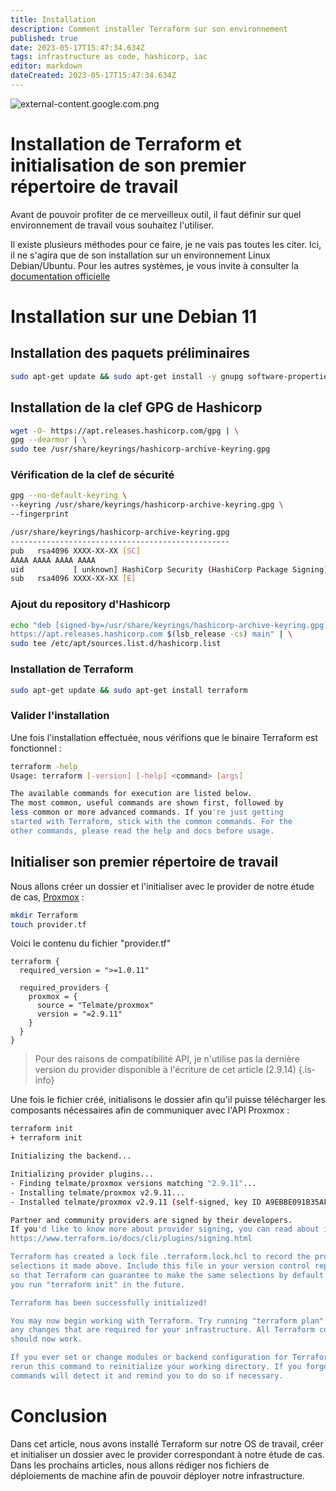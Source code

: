 ```yaml
---
title: Installation
description: Comment installer Terraform sur son environnement
published: true
date: 2023-05-17T15:47:34.634Z
tags: infrastructure as code, hashicorp, iac
editor: markdown
dateCreated: 2023-05-17T15:47:34.634Z
---
```


![external-content.google.com.png](https://upload.wikimedia.org/wikipedia/commons/thumb/0/04/Terraform_Logo.svg/1280px-Terraform_Logo.svg.png)
# Installation de Terraform et initialisation de son premier répertoire de travail

Avant de pouvoir profiter de ce merveilleux outil, il faut définir sur quel environnement de travail vous souhaitez l'utiliser.

Il existe plusieurs méthodes pour ce faire, je ne vais pas toutes les citer. Ici, il ne s'agira que de son installation sur un environnement Linux Debian/Ubuntu. Pour les autres systèmes, je vous invite à consulter la [documentation officielle](https://developer.hashicorp.com/terraform/tutorials/aws-get-started/install-cli)

# Installation sur une Debian 11

## Installation des paquets préliminaires 
```bash
sudo apt-get update && sudo apt-get install -y gnupg software-properties-common
```

## Installation de la clef GPG de Hashicorp
```bash
wget -O- https://apt.releases.hashicorp.com/gpg | \
gpg --dearmor | \
sudo tee /usr/share/keyrings/hashicorp-archive-keyring.gpg
```

### Vérification de la clef de sécurité
```bash
gpg --no-default-keyring \
--keyring /usr/share/keyrings/hashicorp-archive-keyring.gpg \
--fingerprint

/usr/share/keyrings/hashicorp-archive-keyring.gpg
-------------------------------------------------
pub   rsa4096 XXXX-XX-XX [SC]
AAAA AAAA AAAA AAAA
uid           [ unknown] HashiCorp Security (HashiCorp Package Signing) <security+packaging@hashicorp.com>
sub   rsa4096 XXXX-XX-XX [E]
```

### Ajout du repository d'Hashicorp
```bash
echo "deb [signed-by=/usr/share/keyrings/hashicorp-archive-keyring.gpg] \
https://apt.releases.hashicorp.com $(lsb_release -cs) main" | \
sudo tee /etc/apt/sources.list.d/hashicorp.list
```


### Installation de Terraform 
```bash
sudo apt-get update && sudo apt-get install terraform
```

### Valider l'installation
Une fois l'installation effectuée, nous vérifions que le binaire Terraform est fonctionnel : 
```bash
terraform -help
Usage: terraform [-version] [-help] <command> [args]

The available commands for execution are listed below.
The most common, useful commands are shown first, followed by
less common or more advanced commands. If you're just getting
started with Terraform, stick with the common commands. For the
other commands, please read the help and docs before usage.
```


## Initialiser son premier répertoire de travail
Nous allons créer un dossier et l'initialiser avec le provider de notre étude de cas, [Proxmox](https://registry.terraform.io/providers/Telmate/proxmox/latest/docs) :
```bash
mkdir Terraform
touch provider.tf
```

Voici le contenu du fichier "provider.tf"
```hcl
terraform {
  required_version = ">=1.0.11"

  required_providers {
    proxmox = {
      source = "Telmate/proxmox"
      version = "=2.9.11"
    }
  }
}
```
> Pour des raisons de compatibilité API, je n'utilise pas la dernière version du provider disponible à l'écriture de cet article (2.9.14)
{.is-info}

Une fois le fichier créé, initialisons le dossier afin qu'il puisse télécharger les composants nécessaires afin de communiquer avec l'API Proxmox :

```bash
terraform init
+ terraform init

Initializing the backend...

Initializing provider plugins...
- Finding telmate/proxmox versions matching "2.9.11"...
- Installing telmate/proxmox v2.9.11...
- Installed telmate/proxmox v2.9.11 (self-signed, key ID A9EBBE091B35AFCE)

Partner and community providers are signed by their developers.
If you'd like to know more about provider signing, you can read about it here:
https://www.terraform.io/docs/cli/plugins/signing.html

Terraform has created a lock file .terraform.lock.hcl to record the provider
selections it made above. Include this file in your version control repository
so that Terraform can guarantee to make the same selections by default when
you run "terraform init" in the future.

Terraform has been successfully initialized!

You may now begin working with Terraform. Try running "terraform plan" to see
any changes that are required for your infrastructure. All Terraform commands
should now work.

If you ever set or change modules or backend configuration for Terraform,
rerun this command to reinitialize your working directory. If you forget, other
commands will detect it and remind you to do so if necessary.
```

# Conclusion

Dans cet article, nous avons installé Terraform sur notre OS de travail, créer et initialiser un dossier avec le provider correspondant à notre étude de cas.
Dans les prochains articles, nous allons rédiger nos fichiers de déploiements de machine afin de pouvoir déployer notre infrastructure.